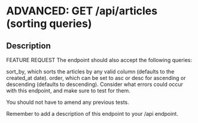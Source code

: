 # ADVANCED: GET /api/articles (sorting queries)
## Description
FEATURE REQUEST The endpoint should also accept the following queries:

sort_by, which sorts the articles by any valid column (defaults to the created_at date).
order, which can be set to asc or desc for ascending or descending (defaults to descending).
Consider what errors could occur with this endpoint, and make sure to test for them.

You should not have to amend any previous tests.

Remember to add a description of this endpoint to your /api endpoint.